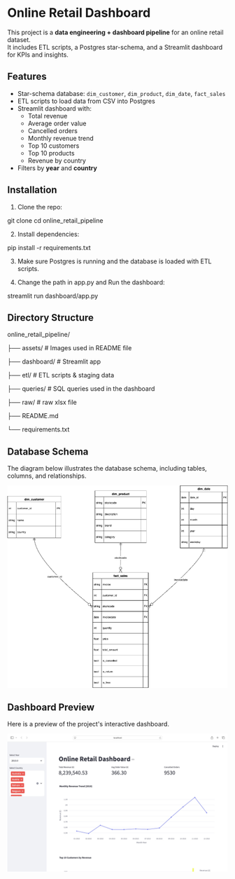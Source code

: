 # Online Retail Dashboard

This project is a **data engineering + dashboard pipeline** for an online retail dataset.  
It includes ETL scripts, a Postgres star-schema, and a Streamlit dashboard for KPIs and insights.

## Features

- Star-schema database: `dim_customer`, `dim_product`, `dim_date`, `fact_sales`
- ETL scripts to load data from CSV into Postgres
- Streamlit dashboard with:
  - Total revenue
  - Average order value
  - Cancelled orders
  - Monthly revenue trend
  - Top 10 customers
  - Top 10 products
  - Revenue by country
- Filters by **year** and **country**

## Installation

1. Clone the repo:

git clone <repo-url>
cd online_retail_pipeline

2. Install dependencies:

pip install -r requirements.txt

3. Make sure Postgres is running and the database is loaded with ETL scripts.

4. Change the path in app.py and Run the dashboard:

streamlit run dashboard/app.py

## Directory Structure

online_retail_pipeline/

├── assets/           # Images used in README file

├── dashboard/        # Streamlit app

├── etl/              # ETL scripts & staging data

├── queries/          # SQL queries used in the dashboard

├── raw/              # raw xlsx file

├── README.md

└── requirements.txt


## Database Schema

The diagram below illustrates the database schema, including tables, columns, and relationships.

![Database Schema Diagram](./assets/diagram_db.png)

## Dashboard Preview

Here is a preview of the project's interactive dashboard.

![Dashboard Screenshot](./assets/dashboard_ss.jpg)
